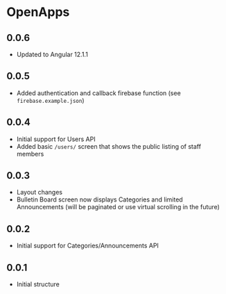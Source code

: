 # OpenApps

## 0.0.6

- Updated to Angular 12.1.1

## 0.0.5

- Added authentication and callback firebase function (see `firebase.example.json`)

## 0.0.4

- Initial support for Users API
- Added basic `/users/` screen that shows the public listing of staff members

## 0.0.3

- Layout changes
- Bulletin Board screen now displays Categories and limited Announcements (will be paginated or use virtual scrolling in
  the future)

## 0.0.2

- Initial support for Categories/Announcements API

## 0.0.1
- Initial structure
